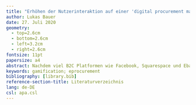 ```yaml
---
title: "Erhöhen der Nutzerinteraktion auf einer 'digital procurement marketplace platform' mit Hilfe von Gamification."
author: Lukas Bauer
date: 27. Juli 2020
geometry:
  - top=2.6cm
  - bottom=2.6cm
  - left=3.2cm
  - right=2.6cm
fontsize: 11pt
papersize: a4
abstract: Nachdem viel B2C Platformen wie Facebook, Squarespace und Ebay Gamification verwenden, um die Nutzer zu motivieren, ziehen nun auch B2B Plattformen nach. Eine solche B2B Plattform ist die Digital Procurement Marketplace Plattform von Scoutbee mit welcher diese Arbeit in Kooperation entstanden ist. Für diese Kooperation wurden in dieser Arbeit drei Hypothesen herausgearbeitet an welcher Stelle Gamification eine solche Platform verbessern kann. Dies kann zum einen im Benutzerprofil beim Hochladen von Profilbilern oder bei der Beschreibung einer Firma vorgenommen werden, zum anderen kann durch das Anzeigen der durschnittlichen Antwortzeit im Chat die Antwortrate erhöht werden. Diese Hypothesen müssen in weiterführenden Arbeiten jedoch noch auf ihre Richtigkeit analysiert werden.
keywords: gamification; eprocurement
bibliography: [library.bib]
reference-section-title: Literaturverzeichnis
lang: de-DE
csl: apa.csl
---
```

